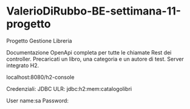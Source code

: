 # ValerioDiRubbo-BE-settimana-11-progetto
Progetto Gestione Libreria

Documentazione OpenApi completa per tutte le chiamate Rest dei controller.
Precaricati un libro, una categoria e un autore di test.
Server integrato H2.

localhost:8080/h2-console

Credenziali:
JDBC ULR: jdbc:h2:mem:catalogolibri

User name:sa
Password:
